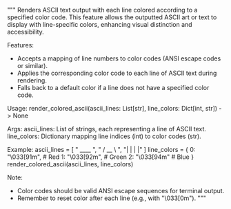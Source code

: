 """
Renders ASCII text output with each line colored according to a specified color code.
This feature allows the outputted ASCII art or text to display with line-specific colors,
enhancing visual distinction and accessibility.

Features:
- Accepts a mapping of line numbers to color codes (ANSI escape codes or similar).
- Applies the corresponding color code to each line of ASCII text during rendering.
- Falls back to a default color if a line does not have a specified color code.

Usage:
    render_colored_ascii(ascii_lines: List[str], line_colors: Dict[int, str]) -> None

Args:
    ascii_lines: List of strings, each representing a line of ASCII text.
    line_colors: Dictionary mapping line indices (int) to color codes (str).

Example:
    ascii_lines = [
        "  ____  ",
        " / __ \\ ",
        "| |  | |"
    ]
    line_colors = {
        0: "\033[91m",  # Red
        1: "\033[92m",  # Green
        2: "\033[94m"   # Blue
    }
    render_colored_ascii(ascii_lines, line_colors)

Note:
- Color codes should be valid ANSI escape sequences for terminal output.
- Remember to reset color after each line (e.g., with "\033[0m").
"""